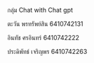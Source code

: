 กลุ่ม Chat with Chat gpt

ตะวัน พรทรัพย์สิน 6410742131


อินทัช ศรอินทร์ 6410742222


ประดิพัทธ์ เจริญพร 6410742263
